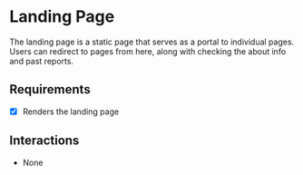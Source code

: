 # Landing Page

The landing page is a static page that serves as a portal to individual pages. Users can redirect to pages from here, along with checking the about info and past reports.

## Requirements

- [x] Renders the landing page

## Interactions

- None
